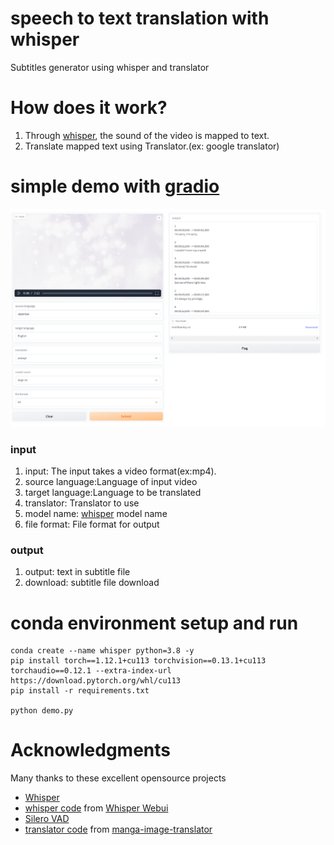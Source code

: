# speech to text translation with whisper
Subtitles generator using whisper and translator
# How does it work?
1. Through [whisper](https://github.com/openai/whisper), the sound of the video is mapped to text.
1. Translate mapped text using Translator.(ex: google translator) 
# simple demo with [gradio](https://github.com/gradio-app/gradio)
![webui](./images/webui.png)
### input
1. input: The input takes a video format(ex:mp4).
1. source language:Language of input video
1. target language:Language to be translated
1. translator: Translator to use
1. model name: [whisper](https://github.com/openai/whisper) model name
1. file format: File format for output
### output
1. output: text in subtitle file
1. download: subtitle file download
# conda environment setup and run
```
conda create --name whisper python=3.8 -y
pip install torch==1.12.1+cu113 torchvision==0.13.1+cu113 torchaudio==0.12.1 --extra-index-url https://download.pytorch.org/whl/cu113
pip install -r requirements.txt

python demo.py
```
# Acknowledgments
Many thanks to these excellent opensource projects
* [Whisper](https://github.com/openai/whisper)
* [whisper code](https://github.com/qwopqwop200/whisper-and-nmt/tree/main/src) from [Whisper Webui](https://huggingface.co/spaces/aadnk/whisper-webui)
* [Silero VAD](https://github.com/snakers4/silero-vad)
* [translator code](https://github.com/qwopqwop200/whisper-and-nmt/tree/main/translators) from [manga-image-translator](https://github.com/zyddnys/manga-image-translator)
